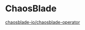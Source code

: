 # ChaosBlade

[chaosblade-io/chaosblade-operator](https://github.com/chaosblade-io/chaosblade-operator)